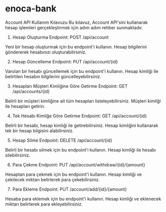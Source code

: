 # enoca-bank

Account API Kullanım Kılavuzu
Bu kılavuz, Account API'sini kullanarak hesap işlemleri gerçekleştirmek için adım adım rehber sunmaktadır.

1. Hesap Oluşturma
Endpoint: POST /api/account

Yeni bir hesap oluşturmak için bu endpoint'i kullanın. Hesap bilgilerini göndererek hesabınızı oluşturabilirsiniz.

2. Hesap Güncelleme
Endpoint: PUT /api/account/{id}

Varolan bir hesabı güncellemek için bu endpoint'i kullanın. Hesap kimliği ile belirtilen hesabın bilgilerini güncelleyebilirsiniz.

3. Hesapları Müşteri Kimliğine Göre Getirme
Endpoint: GET /api/accounts/{id}

Belirli bir müşteri kimliğine ait tüm hesapları listeleyebilirsiniz. Müşteri kimliği ile hesapları getirin.

4. Tek Hesabı Kimliğe Göre Getirme
Endpoint: GET /api/account/{id}

Belirli bir hesabı, hesap kimliği ile getirebilirsiniz. Hesap kimliğini kullanarak tek bir hesap bilgisini alabilirsiniz.

5. Hesap Silme
Endpoint: DELETE /api/account/{id}

Belirli bir hesabı silmek için bu endpoint'i kullanın. Hesap kimliği ile hesabı silebilirsiniz.

6. Para Çekme
Endpoint: PUT /api/account/withdraw/{id}/{amount}

Hesaptan para çekmek için bu endpoint'i kullanın. Hesap kimliği ve çekilecek miktarı belirterek para çekebilirsiniz.

7. Para Ekleme
Endpoint: PUT /account/add/{id}/{amount}

Hesaba para eklemek için bu endpoint'i kullanın. Hesap kimliği ve eklenecek miktarı belirterek para ekleyebilirsiniz.
